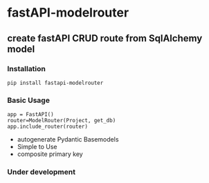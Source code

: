 # fastAPI-modelrouter

## create fastAPI CRUD route from SqlAlchemy model

### Installation
```
pip install fastapi-modelrouter
```

### Basic Usage
```
app = FastAPI()
router=ModelRouter(Project, get_db)
app.include_router(router)
```



- autogenerate Pydantic Basemodels
- Simple to Use
- composite primary key

### Under development


